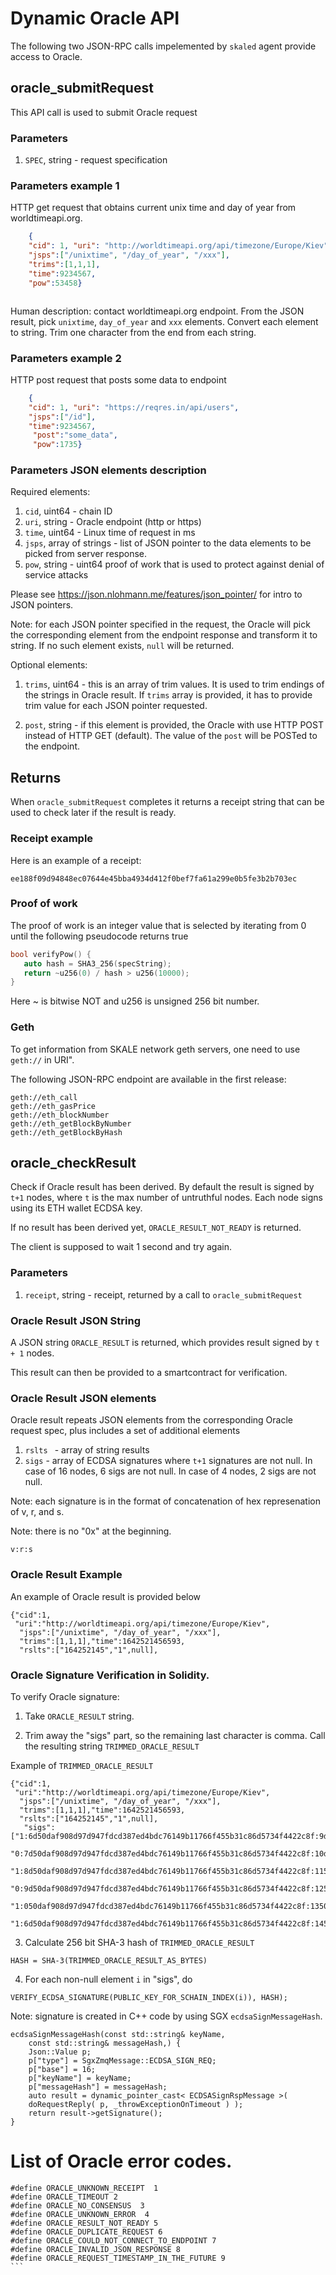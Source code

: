    # Dynamic Oracle API
   
The following two JSON-RPC calls impelemented by ```skaled``` agent provide access to Oracle.

## oracle_submitRequest

This API call is used to submit Oracle request

### Parameters

1. ```SPEC```, string - request specification

### Parameters example 1

HTTP get request that obtains current unix time and 
day of year from worldtimeapi.org.

```json
    {
    "cid": 1, "uri": "http://worldtimeapi.org/api/timezone/Europe/Kiev",
    "jsps":["/unixtime", "/day_of_year", "/xxx"],
    "trims":[1,1,1],
    "time":9234567,
    "pow":53458}



```

Human description: contact worldtimeapi.org endpoint. From the
JSON result, pick ```unixtime```, ```day_of_year``` and ```xxx```
elements. Convert each element to string. Trim one character
from the end from each string.

### Parameters example 2

HTTP post request that posts some data to endpoint

```json
    {
    "cid": 1, "uri": "https://reqres.in/api/users", 
    "jsps":["/id"],   
    "time":9234567, 
     "post":"some_data",
     "pow":1735}
```

### Parameters JSON elements description

Required elements:

1. ```cid```, uint64 - chain ID
2. ```uri```, string - Oracle endpoint (http or https)
3. ```time```, uint64 - Linux time of request in ms
4. ```jsps```, array of strings - list of JSON pointer to the data elements to be picked from server response.
5. ```pow```, string - uint64 proof of work that is used to protect against denial of service attacks 

Please see https://json.nlohmann.me/features/json_pointer/ for intro to
JSON pointers.

Note: for each JSON pointer specified in the request, the Oracle 
will pick the corresponding element from the endpoint response 
and transform it to string. If no such element exists, ```null``` will
be returned.

Optional elements:

1. ```trims```, uint64 - this is an array of trim values. 
It is used to trim endings of the strings in Oracle result.
If ```trims``` array is provided, it has to provide trim value for
each JSON pointer requested.


1. ```post```, string - if this element is provided, the 
Oracle with use HTTP POST instead of HTTP GET (default).
The value of the ```post``` will be POSTed to the endpoint.

## Returns

When ```oracle_submitRequest``` completes it returns a receipt string
that can be used to check later if the result is ready.

### Receipt example

Here is an example of a receipt:

```
ee188f09d94848ec07644e45bba4934d412f0bef7fa61a299e0b5fe3b2b703ec
```


### Proof of work

The proof of work is an integer value that is selected by
iterating from 0 until the following pseudocode returns true

```c++
bool verifyPow() {
   auto hash = SHA3_256(specString);
   return ~u256(0) / hash > u256(10000);
}
```

Here ~ is bitwise NOT and u256 is unsigned 256 bit number. 

### Geth 

To get information from SKALE network geth servers, one need to 
use ```geth://``` in URI".

The following JSON-RPC endpoint are available in the first release:

```
geth://eth_call
geth://eth_gasPrice
geth://eth_blockNumber
geth://eth_getBlockByNumber
geth://eth_getBlockByHash
```


## oracle_checkResult

Check if Oracle result has been derived. By default the result is signed
by ```t+1``` nodes, where ```t``` is the max number of untruthful nodes.
Each node signs using its ETH wallet ECDSA key.

If no result has been derived yet, ```ORACLE_RESULT_NOT_READY``` is returned.

The client is supposed to wait 1 second and try again.

### Parameters 


1. ```receipt```, string - receipt, returned by a call to ```oracle_submitRequest``` 


### Oracle Result JSON String

A JSON string ```ORACLE_RESULT``` is returned, which provides
result signed by ```t + 1``` nodes.

This result can then be provided to a smartcontract for verification.

### Oracle Result JSON elements

Oracle result repeats JSON elements from the corresponding
Oracle request spec, plus includes a set of additional elements

1. ```rslts ``` - array of string results
2. ```sigs``` - array of ECDSA signatures where ```t+1``` signatures are not null. In case of 16 nodes, 6 sigs are not null.
In case of 4 nodes, 2 sigs are not null.

Note: each signature is in the format of concatenation of hex represenation of  v, r, and s.

Note: there is no "0x" at the beginning.

```
v:r:s
```



### Oracle Result Example 

An example of Oracle result is provided below

```
{"cid":1,
 "uri":"http://worldtimeapi.org/api/timezone/Europe/Kiev",
  "jsps":["/unixtime", "/day_of_year", "/xxx"],
  "trims":[1,1,1],"time":1642521456593,
  "rslts":["164252145","1",null],
```

### Oracle Signature Verification in Solidity.

To verify Oracle signature:

1. Take ```ORACLE_RESULT``` string.

2. Trim away the "sigs" part, so the remaining last character is comma. Call the resulting string ```TRIMMED_ORACLE_RESULT```


Example of ```TRIMMED_ORACLE_RESULT```


```
{"cid":1,
 "uri":"http://worldtimeapi.org/api/timezone/Europe/Kiev",
  "jsps":["/unixtime", "/day_of_year", "/xxx"],
  "trims":[1,1,1],"time":1642521456593,
  "rslts":["164252145","1",null],
   "sigs":["1:6d50daf908d97d947fdcd387ed4bdc76149b11766f455b31c86d5734f4422c8f:9d50daf908d97d947fdcd387ed4bdc76149b11766f455b31c86d5734f4422c8f",
           "0:7d50daf908d97d947fdcd387ed4bdc76149b11766f455b31c86d5734f4422c8f:10d50daf908d97d947fdcd387ed4bdc76149b11766f455b31c86d5734f4422c8f",
           "1:8d50daf908d97d947fdcd387ed4bdc76149b11766f455b31c86d5734f4422c8f:1150daf908d97d947fdcd387ed4bdc76149b11766f455b31c86d5734f4422c8f",
           "0:9d50daf908d97d947fdcd387ed4bdc76149b11766f455b31c86d5734f4422c8f:1250daf908d97d947fdcd387ed4bdc76149b11766f455b31c86d5734f4422c8f",
           "1:050daf908d97d947fdcd387ed4bdc76149b11766f455b31c86d5734f4422c8f:1350daf908d97d947fdcd387ed4bdc76149b11766f455b31c86d5734f4422c8f",
           "1:6d50daf908d97d947fdcd387ed4bdc76149b11766f455b31c86d5734f4422c8f:1450daf908d97d947fdcd387ed4bdc76149b11766f455b31c86d5734f4422c8f",
```


3. Calculate 256 bit SHA-3 hash of ```TRIMMED_ORACLE_RESULT```

```
HASH = SHA-3(TRIMMED_ORACLE_RESULT_AS_BYTES)
```

4. For each non-null element ```i``` in "sigs", do 

```
VERIFY_ECDSA_SIGNATURE(PUBLIC_KEY_FOR_SCHAIN_INDEX(i)), HASH);
```

Note: signature is created in C++ code by using SGX ```ecdsaSignMessageHash```.

```
ecdsaSignMessageHash(const std::string& keyName,
    const std::string& messageHash,) {
    Json::Value p;
    p["type"] = SgxZmqMessage::ECDSA_SIGN_REQ;
    p["base"] = 16;
    p["keyName"] = keyName;
    p["messageHash"] = messageHash;
    auto result = dynamic_pointer_cast< ECDSASignRspMessage >(
    doRequestReply( p, _throwExceptionOnTimeout ) );
    return result->getSignature();
}
```



# List of Oracle error codes.

`````
#define ORACLE_UNKNOWN_RECEIPT  1
#define ORACLE_TIMEOUT 2
#define ORACLE_NO_CONSENSUS  3
#define ORACLE_UNKNOWN_ERROR  4
#define ORACLE_RESULT_NOT_READY 5
#define ORACLE_DUPLICATE_REQUEST 6
#define ORACLE_COULD_NOT_CONNECT_TO_ENDPOINT 7
#define ORACLE_INVALID_JSON_RESPONSE 8
#define ORACLE_REQUEST_TIMESTAMP_IN_THE_FUTURE 9
```
